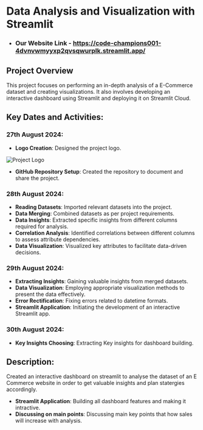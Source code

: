 # Data Analysis and Visualization with Streamlit

- ### Our Website Link - https://code-champions001-4dvnvwmyyxp2qvsqwurplk.streamlit.app/

## Project Overview
This project focuses on performing an in-depth analysis of a E-Commerce dataset and creating visualizations. It also involves developing an interactive dashboard using Streamlit and deploying it on Streamlit Cloud. 

## Key Dates and Activities:

### 27th August 2024:
- **Logo Creation**: Designed the project logo.

![Project Logo](https://github.com/user-attachments/assets/d299795a-4d35-456a-9a7a-c6c5f3e44219)

- **GitHub Repository Setup**: Created the repository to document and share the project.

### 28th August 2024:
- **Reading Datasets**: Imported relevant datasets into the project.
- **Data Merging**: Combined datasets as per project requirements.
- **Data Insights**: Extracted specific insights from different columns required for analysis.
- **Correlation Analysis**: Identified correlations between different columns to assess attribute dependencies.
- **Data Visualization**: Visualized key attributes to facilitate data-driven decisions.
 
### 29th August 2024:

- **Extracting Insights**: Gaining valuable insights from merged datasets.
- **Data Visualization**: Employing appropriate visualization methods to present the data effectively.
- **Error Rectification**: Fixing errors related to datetime formats.
- **Streamlit Application**: Initiating the development of an interactive Streamlit app.


### 30th August 2024:

- **Key Insights Choosing**: Extracting Key insights for dashboard building.


## Description:
Created an interactive dashboard on streamlit to analyse the dataset of an E Commerce website in order to get valuable insights and plan statergies accordingly. 
- **Streamlit Application**: Building all dashboard features and making it intractive.
- **Discussing on main points**: Discussing main key points that how sales will increase with analysis.
